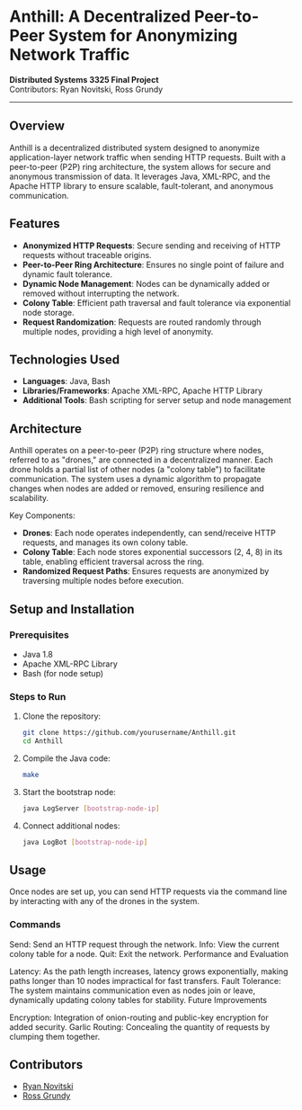 # Anthill: A Decentralized Peer-to-Peer System for Anonymizing Network Traffic

**Distributed Systems 3325 Final Project**  
Contributors: Ryan Novitski, Ross Grundy

---

## Overview
Anthill is a decentralized distributed system designed to anonymize application-layer network traffic when sending HTTP requests. Built with a peer-to-peer (P2P) ring architecture, the system allows for secure and anonymous transmission of data. It leverages Java, XML-RPC, and the Apache HTTP library to ensure scalable, fault-tolerant, and anonymous communication.

## Features
- **Anonymized HTTP Requests**: Secure sending and receiving of HTTP requests without traceable origins.
- **Peer-to-Peer Ring Architecture**: Ensures no single point of failure and dynamic fault tolerance.
- **Dynamic Node Management**: Nodes can be dynamically added or removed without interrupting the network.
- **Colony Table**: Efficient path traversal and fault tolerance via exponential node storage.
- **Request Randomization**: Requests are routed randomly through multiple nodes, providing a high level of anonymity.

## Technologies Used
- **Languages**: Java, Bash
- **Libraries/Frameworks**: Apache XML-RPC, Apache HTTP Library
- **Additional Tools**: Bash scripting for server setup and node management

## Architecture
Anthill operates on a peer-to-peer (P2P) ring structure where nodes, referred to as "drones," are connected in a decentralized manner. Each drone holds a partial list of other nodes (a "colony table") to facilitate communication. The system uses a dynamic algorithm to propagate changes when nodes are added or removed, ensuring resilience and scalability.

Key Components:
- **Drones**: Each node operates independently, can send/receive HTTP requests, and manages its own colony table.
- **Colony Table**: Each node stores exponential successors (2, 4, 8) in its table, enabling efficient traversal across the ring.
- **Randomized Request Paths**: Ensures requests are anonymized by traversing multiple nodes before execution.

## Setup and Installation

### Prerequisites
- Java 1.8
- Apache XML-RPC Library
- Bash (for node setup)

### Steps to Run
1. Clone the repository:
   ```bash
   git clone https://github.com/yourusername/Anthill.git
   cd Anthill
2. Compile the Java code:
   ```bash
   make
4. Start the bootstrap node:
   ```bash
   java LogServer [bootstrap-node-ip]
5. Connect additional nodes:
   ```bash
   java LogBot [bootstrap-node-ip]
## Usage
Once nodes are set up, you can send HTTP requests via the command line by interacting with any of the drones in the system.

### Commands

Send: Send an HTTP request through the network.
Info: View the current colony table for a node.
Quit: Exit the network.
Performance and Evaluation

Latency: As the path length increases, latency grows exponentially, making paths longer than 10 nodes impractical for fast transfers.
Fault Tolerance: The system maintains communication even as nodes join or leave, dynamically updating colony tables for stability.
Future Improvements

Encryption: Integration of onion-routing and public-key encryption for added security.
Garlic Routing: Concealing the quantity of requests by clumping them together.

## Contributors

- [Ryan Novitski](https://github.com/rnovitski24)
- [Ross Grundy](https://github.com/rgrundy202)
